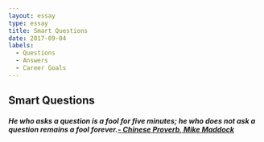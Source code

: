 ```yaml
---
layout: essay
type: essay
title: Smart Questions
date: 2017-09-04
labels:
  - Questions
  - Answers
  - Career Goals
---
```

## Smart Questions

<h5> He who asks a question is a fool for five minutes; he who does not ask a question remains a fool forever.<a href="https://www.forbes.com/sites/mikemaddock/2013/07/09/the-best-question-to-ask-people-who-are-really-smart-so-you-can-learn-from-them/#32dbaa503513">- Chinese Proverb, Mike Maddock</a> </h5>
